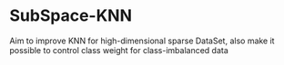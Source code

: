 # SubSpace-KNN
Aim to improve KNN for high-dimensional sparse DataSet, also make it possible to control class weight for class-imbalanced data
